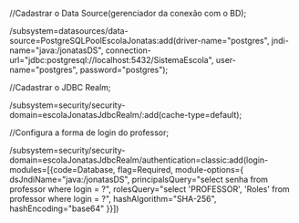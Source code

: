 //Cadastrar o Data Source(gerenciador da conexão com o BD);

/subsystem=datasources/data-source=PostgreSQLPoolEscolaJonatas:add(driver-name="postgres", jndi-name="java:/jonatasDS", connection-url="jdbc:postgresql://localhost:5432/SistemaEscola", user-name="postgres", password="postgres");

//Cadastrar o JDBC Realm;

/subsystem=security/security-domain=escolaJonatasJdbcRealm/:add(cache-type=default);

//Configura a forma de login do professor;

/subsystem=security/security-domain=escolaJonatasJdbcRealm/authentication=classic:add(login-modules=[{code=Database, flag=Required, module-options={ 
dsJndiName="java:/jonatasDS", 
principalsQuery="select senha from professor where login = ?", 
rolesQuery="select 'PROFESSOR', 'Roles' from professor where login = ?", 
hashAlgorithm="SHA-256", 
hashEncoding="base64" 
}}])
